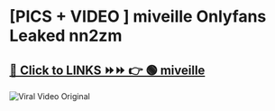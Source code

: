 
 # [PICS + VIDEO ] miveille Onlyfans Leaked nn2zm

## <h2><a href="https://clipsfans.com/miveille&ref=git">🔗 Click to LINKS ⏩⏩ 👉 🟢 miveille </a></h2>

<a href="https://clipsfans.com/miveille&ref=git" rel="nofollow" data-target="animated-image.originalLink"><img src="https://i.ibb.co.com/xMMVF88/686577567.gif" alt="Viral Video Original" style="max-width: 100%; display: inline-block;" data-target="animated-image.originalImage"></a>

